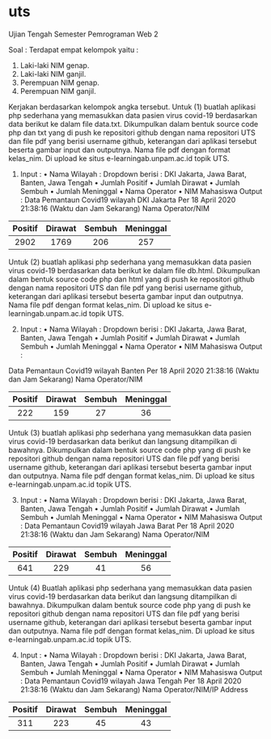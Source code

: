 # uts
Ujian Tengah Semester 
Pemrograman Web 2

Soal :
Terdapat empat kelompok yaitu : 
1.	Laki-laki NIM genap. 
2.	Laki-laki NIM ganjil.
3.	Perempuan NIM genap. 
4.	Perempuan NIM ganjil.

Kerjakan berdasarkan kelompok angka tersebut. 
Untuk (1) buatlah aplikasi php sederhana yang memasukkan data pasien virus covid-19 berdasarkan data berikut ke dalam file data.txt. Dikumpulkan dalam bentuk source code php dan txt yang di push ke repositori github dengan nama repositori UTS dan file pdf yang berisi username github, keterangan dari aplikasi tersebut beserta gambar input dan outputnya. Nama file pdf dengan format kelas_nim. Di upload ke situs e-learningab.unpam.ac.id topik UTS.  
1.	Input :
•	Nama Wilayah : Dropdown berisi : DKI Jakarta, Jawa Barat, Banten, Jawa Tengah
•	Jumlah Positif
•	Jumlah Dirawat 
•	Jumlah Sembuh
•	Jumlah Meninggal
•	Nama Operator
•	NIM Mahasiswa
	Output :
Data Pemantaun Covid19 wilayah DKI Jakarta 
Per 18 April 2020 21:38:16 (Waktu dan Jam Sekarang)
Nama Operator/NIM

| Positif | Dirawat | Sembuh | Meninggal |
|:-------:|:-------:|:------:|:---------:|
| 2902    |  1769   | 206    |  257      |

Untuk (2) buatlah aplikasi php sederhana yang memasukkan data pasien virus covid-19 berdasarkan data berikut ke dalam file db.html. Dikumpulkan dalam bentuk source code php dan html yang di push ke repositori github dengan nama repositori UTS dan file pdf yang berisi username github, keterangan dari aplikasi tersebut beserta gambar input dan outputnya.  Nama file pdf dengan format kelas_nim. Di upload ke situs e-learningab.unpam.ac.id topik UTS.  

2.	Input :
•	Nama Wilayah : Dropdown berisi : DKI Jakarta, Jawa Barat, Banten, Jawa Tengah
•	Jumlah Positif
•	Jumlah Dirawat 
•	Jumlah Sembuh
•	Jumlah Meninggal
•	Nama Operator
•	NIM Mahasiswa
	Output :


Data Pemantaun Covid19 wilayah Banten 
Per 18 April 2020 21:38:16 (Waktu dan Jam Sekarang)
Nama Operator/NIM

| Positif | Dirawat | Sembuh | Meninggal |
|:-------:|:-------:|:------:|:---------:|
| 222     |  159    | 27     |  36       |

Untuk (3) buatlah aplikasi php sederhana yang memasukkan data pasien virus covid-19 berdasarkan data berikut dan langsung ditampilkan di bawahnya. Dikumpulkan dalam bentuk source code php yang di push ke repositori github dengan nama repositori UTS dan file pdf yang berisi username github, keterangan dari aplikasi tersebut beserta gambar input dan outputnya. Nama file pdf dengan format kelas_nim. Di upload ke situs e-learningab.unpam.ac.id topik UTS.  

3.	Input :
•	Nama Wilayah : Dropdown berisi : DKI Jakarta, Jawa Barat, Banten, Jawa Tengah
•	Jumlah Positif
•	Jumlah Dirawat 
•	Jumlah Sembuh
•	Jumlah Meninggal
•	Nama Operator
•	NIM Mahasiswa
	Output :
Data Pemantaun Covid19 wilayah Jawa Barat
Per 18 April 2020 21:38:16 (Waktu dan Jam Sekarang)
Nama Operator/NIM

| Positif | Dirawat | Sembuh | Meninggal |
|:-------:|:-------:|:------:|:---------:|
| 641     |  229    | 41     |  56       |

Untuk (4) Buatlah aplikasi php sederhana yang memasukkan data pasien virus covid-19 berdasarkan data berikut dan langsung ditampilkan di bawahnya. Dikumpulkan dalam bentuk source code php yang di push ke repositori github dengan nama repositori UTS dan file pdf yang berisi username github, keterangan dari aplikasi tersebut beserta gambar input dan outputnya. Nama file pdf dengan format kelas_nim. Di upload ke situs e-learningab.unpam.ac.id topik UTS.  

4.	Input :
•	Nama Wilayah : Dropdown berisi : DKI Jakarta, Jawa Barat, Banten, Jawa Tengah
•	Jumlah Positif
•	Jumlah Dirawat 
•	Jumlah Sembuh
•	Jumlah Meninggal
•	Nama Operator
•	NIM Mahasiswa
	Output :
Data Pemantaun Covid19 wilayah Jawa Tengah 
Per 18 April 2020 21:38:16 (Waktu dan Jam Sekarang)
Nama Operator/NIM/IP Address 

| Positif | Dirawat | Sembuh | Meninggal |
|:-------:|:-------:|:------:|:---------:|
| 311     |  223    | 45     |  43       |
